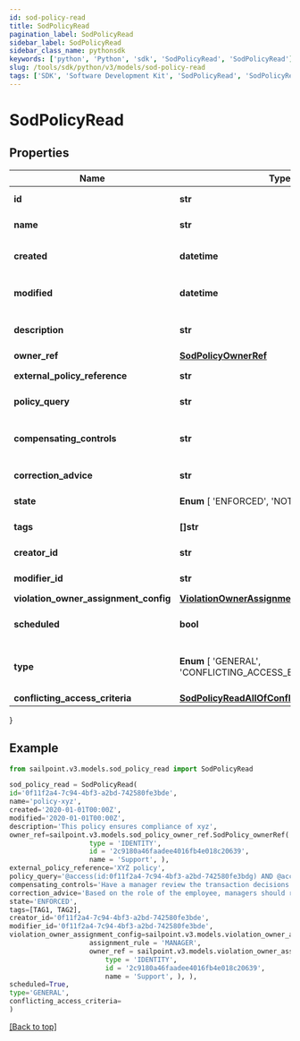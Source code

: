 ```yaml
---
id: sod-policy-read
title: SodPolicyRead
pagination_label: SodPolicyRead
sidebar_label: SodPolicyRead
sidebar_class_name: pythonsdk
keywords: ['python', 'Python', 'sdk', 'SodPolicyRead', 'SodPolicyRead'] 
slug: /tools/sdk/python/v3/models/sod-policy-read
tags: ['SDK', 'Software Development Kit', 'SodPolicyRead', 'SodPolicyRead']
---
```


# SodPolicyRead


## Properties

Name | Type | Description | Notes
------------ | ------------- | ------------- | -------------
**id** | **str** | Policy id | [optional] [readonly] 
**name** | **str** | Policy Business Name | [optional] 
**created** | **datetime** | The time when this SOD policy is created. | [optional] [readonly] 
**modified** | **datetime** | The time when this SOD policy is modified. | [optional] [readonly] 
**description** | **str** | Optional description of the SOD policy | [optional] 
**owner_ref** | [**SodPolicyOwnerRef**](sod-policy-owner-ref) |  | [optional] 
**external_policy_reference** | **str** | Optional External Policy Reference | [optional] 
**policy_query** | **str** | Search query of the SOD policy | [optional] 
**compensating_controls** | **str** | Optional compensating controls(Mitigating Controls) | [optional] 
**correction_advice** | **str** | Optional correction advice | [optional] 
**state** |  **Enum** [  'ENFORCED',    'NOT_ENFORCED' ] | whether the policy is enforced or not | [optional] 
**tags** | **[]str** | tags for this policy object | [optional] 
**creator_id** | **str** | Policy's creator ID | [optional] [readonly] 
**modifier_id** | **str** | Policy's modifier ID | [optional] [readonly] 
**violation_owner_assignment_config** | [**ViolationOwnerAssignmentConfig**](violation-owner-assignment-config) |  | [optional] 
**scheduled** | **bool** | defines whether a policy has been scheduled or not | [optional] [default to False]
**type** |  **Enum** [  'GENERAL',    'CONFLICTING_ACCESS_BASED' ] | whether a policy is query based or conflicting access based | [optional] [default to 'GENERAL']
**conflicting_access_criteria** | [**SodPolicyReadAllOfConflictingAccessCriteria**](sod-policy-read-all-of-conflicting-access-criteria) |  | [optional] 
}

## Example

```python
from sailpoint.v3.models.sod_policy_read import SodPolicyRead

sod_policy_read = SodPolicyRead(
id='0f11f2a4-7c94-4bf3-a2bd-742580fe3bde',
name='policy-xyz',
created='2020-01-01T00:00Z',
modified='2020-01-01T00:00Z',
description='This policy ensures compliance of xyz',
owner_ref=sailpoint.v3.models.sod_policy_owner_ref.SodPolicy_ownerRef(
                    type = 'IDENTITY', 
                    id = '2c9180a46faadee4016fb4e018c20639', 
                    name = 'Support', ),
external_policy_reference='XYZ policy',
policy_query='@access(id:0f11f2a4-7c94-4bf3-a2bd-742580fe3bdg) AND @access(id:0f11f2a4-7c94-4bf3-a2bd-742580fe3bdf)',
compensating_controls='Have a manager review the transaction decisions for their "out of compliance" employee',
correction_advice='Based on the role of the employee, managers should remove access that is not required for their job function.',
state='ENFORCED',
tags=[TAG1, TAG2],
creator_id='0f11f2a4-7c94-4bf3-a2bd-742580fe3bde',
modifier_id='0f11f2a4-7c94-4bf3-a2bd-742580fe3bde',
violation_owner_assignment_config=sailpoint.v3.models.violation_owner_assignment_config.ViolationOwnerAssignmentConfig(
                    assignment_rule = 'MANAGER', 
                    owner_ref = sailpoint.v3.models.violation_owner_assignment_config_owner_ref.ViolationOwnerAssignmentConfig_ownerRef(
                        type = 'IDENTITY', 
                        id = '2c9180a46faadee4016fb4e018c20639', 
                        name = 'Support', ), ),
scheduled=True,
type='GENERAL',
conflicting_access_criteria=
)

```
[[Back to top]](#) 

